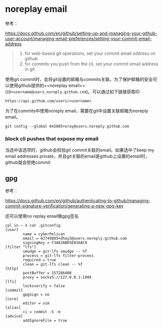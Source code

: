 # noreplay email

参考：

https://docs.github.com/en/github/setting-up-and-managing-your-github-user-account/managing-email-preferences/setting-your-commit-email-address

> 1. for web-based git operations, set your commit email address on github
> 2. for commits you push from the cli, set your commit email address in git

使用git commit时，会将git设置的邮箱与commits关联。为了保护邮箱的安全可以使用github提供的==noreplay email==(`ID+username@users.noreply.github.com`)。可以通过如下链接获取ID

`https://api.github.com/users/<username>`

为了在commits中使用noreply email，需要在git中设置关联邮箱为noreply email。

```
git config --global 642885+oray@users.noreply.github.com
```

### block cli pushes that expose my email

当选中该选项时，github会校验git commit关联的email。如果选中了keep my email addresses private，并且git关联的email是github上设置的email时，github就会拒绝commit

## gpg

参考：

https://docs.github.com/en/github/authenticating-to-github/managing-commit-signature-verification/generating-a-new-gpg-key

还可以使用no replay email做gpg签名

```
cpl in ~ λ cat .gitconfig 
[user]
        name = cyberPelican
        email = 62749885+dhay3@users.noreply.github.com
        signingKey = F3A82ABD5E016AC9
[filter "lfs"]
        smudge = git-lfs smudge -- %f
        process = git-lfs filter-process
        required = true
        clean = git-lfs clean -- %f
[http]
        postBuffer = 157286400
        proxy = socks5://127.0.0.1:1089
[lfs]
        locksverify = false
[commit]
        gpgSign = no
[core]
        editor = vim
[alias]
        ci = commit -S -m 
[advice]
        addIgnoreFile = true
```

